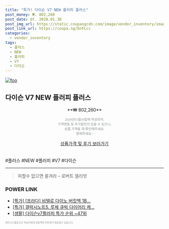 ```yaml
--- 
title: "특가! 다이슨 V7 NEW 플러피 플러스" 
post_money: ₩. 802,260 
post_date: dt. 2020.01.30 
post_img_url: https://static.coupangcdn.com/image/vendor_inventory/images/2019/01/14/19/8/e93d1bbd-9ad0-45ba-9e5e-bc903e16a56a.jpg 
post_link_url: https://coupa.ng/bnFLcc 
categories: 
  - vendor_inventory 
tags: 
  - 플러스 
  - NEW 
  - 플러피 
  - V7 
  - 다이슨 
--- 
```

[![foo](https://static.coupangcdn.com/image/vendor_inventory/images/2019/01/14/19/8/e93d1bbd-9ad0-45ba-9e5e-bc903e16a56a.jpg)](https://coupa.ng/bnFLcc) 

## 다이슨 V7 NEW 플러피 플러스 
<p style="text-align: center;">**₩ 802,260**</p> 
<p style="text-align: center;"><span style="color: #898c8f; font-family: Georgia,Times,serif; font-size: 0.75em;">2020년01월30일에 작성되어, <br>가격변동 및 추가할인이 있을 수 있으니,<br> 상품 가격을 꼭!확인해주세요.<br>행복하세요~</span> 
</p>	 
<div markdown="0" style="text-align: center;"><a href="https://coupa.ng/bnFLcc" class="btn btn--success">상품가격 및 후기 보러가기</a></div> 
<br><br> 
  #플러스 #NEW #플러피 #V7 #다이슨 
<hr> 

> 피할수 없으면 즐겨라 – 로버트 엘리엇 


### POWER LINK

* <a href="https://blog.naver.com/an0733/221786885717" target="_blank">[특가] [프라다] 비텔로 다이노 버킷백 1B...</a>
* <a href="https://blog.naver.com/an0733/221786064608" target="_blank">[특가] 갤럭시노트5. 루체 큐빅 다이어리 케...</a>
* <a href="https://blog.naver.com/sakai111/221790179692" target="_blank"> [생활] 다이슨v7플러피 특가 순위 ~47위</a>

<span style="color: #898c8f; font-family: Georgia,Times,serif; font-size: 0.55em;">파트너스활동으로 작성자에게 일정액의 커미션이 제공될수 있습니다.</span> 
